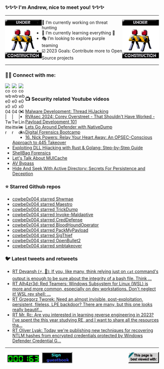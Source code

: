 ### ✨✨✨ I'm Andrew, nice to meet you! ✨✨✨

---
<img align="left" width="120px" src="https://raw.githubusercontent.com/cowbe0x004/cowbe0x004/master/images/image004.gif" />
<img align="right" width="120px" src="https://raw.githubusercontent.com/cowbe0x004/cowbe0x004/master/images/image004.gif" />

- 📖 I’m currently working on threat hunting
- 📘 I’m currently learning everything 🤣
- 🎭 I’m looking to explore purple teaming
- ☑️ 2023 Goals: Contribute more to Open Source projects

---

### 🤝🏽 Connect with me:
[<img align="left" alt="cowbe0x004 | Twitter" width="22px" src="https://cdn.simpleicons.org/mastodon" />][mastodon]
[<img align="left" alt="cowbe0x004 | Twitter" width="22px" src="https://cdn.simpleicons.org/twitter" />][twitter]
[<img align="left" alt="cowbe0x004 | LinkedIn" width="22px" src="https://cdn.simpleicons.org/linkedin" />][linkedin]

<!--
[<img align="left" alt="cowbe0x004.com" width="22px" src="https://raw.githubusercontent.com/iconic/open-iconic/master/svg/globe.svg" />][website]
[<img align="left" alt="cowbe0x004 | YouTube" width="22px" src="https://cdn.jsdelivr.net/npm/simple-icons@v3/icons/youtube.svg" />][youtube]
[<img align="left" alt="cowbe0x004 | Instagram" width="22px" src="https://cdn.jsdelivr.net/npm/simple-icons@v3/icons/instagram.svg" />][instagram]
-->

<br />

### 📺 Security related Youtube videos
<!-- YOUTUBE:START -->
- [Malware Development: Thread HiJacking](https://www.youtube.com/watch?v=tG8WacArJsE)
- [RVAsec 2024: Corey Overstreet - That Shouldn&#39;t Have Worked - Payload Development 101](https://www.youtube.com/watch?v=C83Mg2OS_og)
- [Lets Go Around Defender with NativeDump](https://www.youtube.com/watch?v=Z29qJXzx_9E)
- [Digital Forensics Bootcamp](https://www.youtube.com/watch?v=bpnATJYYKoo)
- [16. Nick Powers: Relay Your Heart Away: An OPSEC-Conscious Approach to 445 Takeover](https://www.youtube.com/watch?v=iBqOOkQGJEA)
- [Exploiting DLL Hijacking with Rust &amp; Golang: Step-by-Step Guide](https://www.youtube.com/watch?v=Tm7RDjD67zU)
- [ShellBag Forensics](https://www.youtube.com/watch?v=YvVemshnpKQ)
- [Let&#39;s Talk About MUICache](https://www.youtube.com/watch?v=ea2nvxN878s)
- [AV Bypass](https://www.youtube.com/watch?v=bHSjmwRAR2g)
- [Hide And Seek With Active Directory: Secrets For Persistence and Deception](https://www.youtube.com/watch?v=3KzyE-J_xEw)
<!-- YOUTUBE:END -->

### ⭐ Starred Github repos
<!-- GITHUB_STAR:START -->
- [cowbe0x004 starred Shwmae](https://github.com/CCob/Shwmae)
- [cowbe0x004 starred Maestro](https://github.com/Mayyhem/Maestro)
- [cowbe0x004 starred TrickDump](https://github.com/ricardojoserf/TrickDump)
- [cowbe0x004 starred Invoke-Maldaptive](https://github.com/MaLDAPtive/Invoke-Maldaptive)
- [cowbe0x004 starred CredDefense](https://github.com/CredDefense/CredDefense)
- [cowbe0x004 starred BloodHoundOperator](https://github.com/SadProcessor/BloodHoundOperator)
- [cowbe0x004 starred PackMyPayload](https://github.com/mgeeky/PackMyPayload)
- [cowbe0x004 starred SigThief](https://github.com/secretsquirrel/SigThief)
- [cowbe0x004 starred OpenBullet2](https://github.com/openbullet/OpenBullet2)
- [cowbe0x004 starred smbtakeover](https://github.com/zyn3rgy/smbtakeover)
<!-- GITHUB_STAR:END -->

### 🐦 Latest tweets and retweets
<!-- TWEETS:START -->
- [RT Devansh &lpar;⚡, 🥷&rpar;: If you, like many, think relying just on `cat` command&#39;s output is enough to be sure about the integrity of a bash file. Think ...](https://x.com/cowbe0x004/status/1775281218374050131)
- [RT Alh4zr3d: Red Teamers: Windows Subsystem for Linux &lpar;WSL&rpar; is more and more common, especially on dev workstations. Don&#39;t neglect it! WSL rev shell: ...](https://x.com/cowbe0x004/status/1633906799496577058)
- [RT Grzegorz Tworek: Need an almost invisible, post-exploitation, persistent, fileless, LPE backdoor? There are many, but this one looks really beautif...](https://x.com/cowbe0x004/status/1635059979584704512)
- [RT Mr. Rc: Are you interested in learning reverse engineering in 2023? I&#39;ve spent the this year studying RE, and I want to share all the resources tha...](https://x.com/cowbe0x004/status/1608957126986338304)
- [RT Oliver Lyak: Today we&#39;re publishing new techniques for recovering NTLM hashes from encrypted credentials protected by Windows Defender Credential G...](https://x.com/cowbe0x004/status/1609759486306144256)
<!-- TWEETS:END -->

---

[<img align="left" width="120px" src="https://raw.githubusercontent.com/cowbe0x004/cowbe0x004/master/images/visitors.gif" />][visitor]
[<img align="left" alt="Sign My Guestbook" width="100px" src="https://raw.githubusercontent.com/cowbe0x004/cowbe0x004/master/images/sign_guest_book.gif" />][guestbook]
[<img align="right" width="100px" src="https://raw.githubusercontent.com/cowbe0x004/cowbe0x004/master/images/netscape.gif" />][netscape]


[website]: https://cowbe0x004.com
[mastodon]: https://infosec.exchange/@cowbe
[twitter]: https://twitter.com/cowbe0x004
[youtube]: https://youtube.com/
[instagram]: https://instagram.com/
[linkedin]: https://www.linkedin.com/in/anhuang/
[guestbook]: https://github.com/cowbe0x004/cowbe0x004/issues
[netscape]: https://github.com/cowbe0x004/cowbe0x004
[visitor]: https://github.com/cowbe0x004/cowbe0x004
